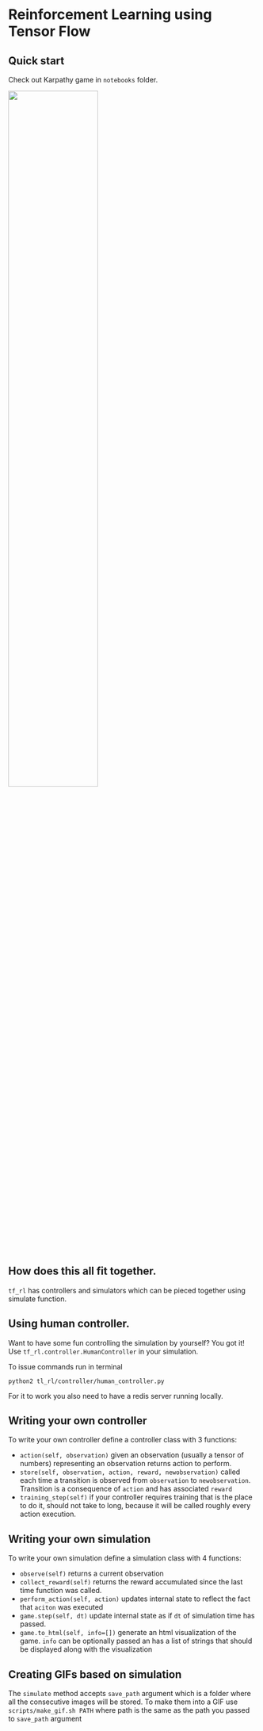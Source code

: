 # Reinforcement Learning using Tensor Flow

## Quick start

Check out Karpathy game in `notebooks` folder.

<img src="data/example.gif" width="60%" />

## How does this all fit together.

`tf_rl` has controllers and simulators which can be pieced together using simulate function.

## Using human controller.
Want to have some fun controlling the simulation by yourself? You got it!
Use `tf_rl.controller.HumanController` in your simulation.

To issue commands run in terminal
```python2
python2 tl_rl/controller/human_controller.py
```
For it to work you also need to have a redis server running locally.

## Writing your own controller
To write your own controller define a controller class with 3 functions:
- `action(self, observation)` given an observation (usually a tensor of numbers) representing an observation returns action to perform.
- `store(self, observation, action, reward, newobservation)` called each time a transition is observed from `observation` to `newobservation`. Transition is a consequence of `action` and has associated `reward`
- `training_step(self)` if your controller requires training that is the place to do it, should not take to long, because it will be called roughly every action execution.

## Writing your own simulation
To write your own simulation define a simulation class with 4 functions:
- `observe(self)` returns a current observation
- `collect_reward(self)` returns the reward accumulated since the last time function was called.
- `perform_action(self, action)` updates internal state to reflect the fact that `aciton` was executed
- `game.step(self, dt)` update internal state as if `dt` of simulation time has passed.
- `game.to_html(self, info=[])` generate an html visualization of the game. `info` can be optionally passed an has a list of strings that should be displayed along with the visualization



## Creating GIFs based on simulation
The `simulate` method accepts `save_path` argument which is a folder where all the consecutive images will be stored.
To make them into a GIF use `scripts/make_gif.sh PATH` where path is the same as the path you passed to `save_path` argument
